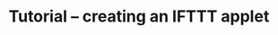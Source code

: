 ---
title: Tutorial – creating an IFTTT applet
redirect_to:
  - https://www.ibm.com/support/knowledgecenter/SS7P7S_ind/watson-assistant-solutions/ifttt/ifttt_integ_tutorial.html
---